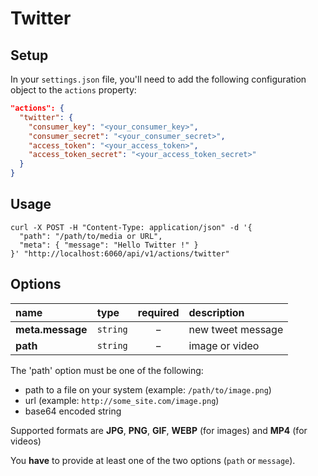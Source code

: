 # Twitter

## Setup

In your `settings.json` file, you'll need to add the following configuration object to the `actions` property:

```json
"actions": {
  "twitter": {
    "consumer_key": "<your_consumer_key>",
    "consumer_secret": "<your_consumer_secret>",
    "access_token": "<your_access_token>",
    "access_token_secret": "<your_access_token_secret>"
  }
}
```

## Usage

```cURL
curl -X POST -H "Content-Type: application/json" -d '{
  "path": "/path/to/media or URL",
  "meta": { "message": "Hello Twitter !" }
}' "http://localhost:6060/api/v1/actions/twitter"
```

## Options

|name|type|required|description|
|:---|:---|:---:|:---|
|**meta.message**|`string`|&minus;|new tweet message|
|**path**|`string`|&minus;|image or video|

The 'path' option must be one of the following:
 * path to a file on your system (example: `/path/to/image.png`)
 * url (example: `http://some_site.com/image.png`)
 * base64 encoded string

Supported formats are **JPG**, **PNG**, **GIF**, **WEBP** (for images) and **MP4** (for videos)

You **have** to provide at least one of the two options (`path` or `message`).
